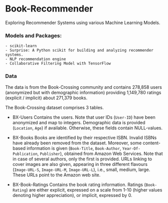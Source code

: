 # Book-Recommender
Exploring Recommender Systems using various Machine Learning Models. 

### Models and Packages:
```
- scikit-learn
- Surprise: A Python scikit for building and analyzing recommender systems.
- NLP recommendation engine
- Collaborative Filtering Model with TensorFlow
```

### Data

The data is from the Book-Crossing community and contains 278,858 users (anonymized but with demographic information) providing 1,149,780 ratings (explicit / implicit) about 271,379 books.

The Book-Crossing dataset comprises 3 tables.
- BX-Users
Contains the users. Note that user IDs (`User-ID`) have been anonymized and map to integers. Demographic data is provided (`Location`, `Age`) if available. Otherwise, these fields contain NULL-values.

- BX-Books
Books are identified by their respective ISBN. Invalid ISBNs have already been removed from the dataset. Moreover, some content-based information is given (`Book-Title`, `Book-Author`, `Year-Of-Publication`, `Publisher`), obtained from Amazon Web Services. Note that in case of several authors, only the first is provided. URLs linking to cover images are also given, appearing in three different flavours (`Image-URL-S`, `Image-URL-M`, `Image-URL-L`), i.e., small, medium, large. These URLs point to the Amazon web site.

- BX-Book-Ratings
Contains the book rating information. Ratings (`Book-Rating`) are either explicit, expressed on a scale from 1-10 (higher values denoting higher appreciation), or implicit, expressed by 0.
